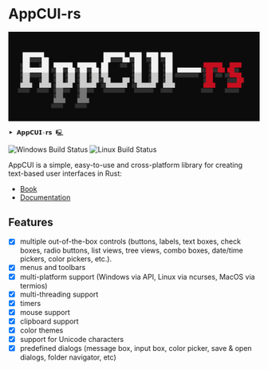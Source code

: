# AppCUI-rs

<img src="./docs/chapter-1/img/logo.png" align="center" />

```                                                              
⯈ 𝗔𝗽𝗽𝗖𝗨𝗜-𝗿𝘀 🖳
```

![Windows Build Status](https://github.com/gdt050579/AppCUI-rs/actions/workflows/windows.yml/badge.svg)
![Linux Build Status](https://github.com/gdt050579/AppCUI-rs/actions/workflows/linux.yml/badge.svg)

AppCUI is a simple, easy-to-use and cross-platform library for creating text-based user interfaces in Rust:
* [Book](https://gdt050579.github.io/AppCUI-rs/)
* [Documentation]()


## Features ##
- [x] multiple out-of-the-box controls (buttons, labels, text boxes, check boxes, radio buttons, list views, tree views, combo boxes, date/time pickers, color pickers, etc.). 
- [x] menus and toolbars
- [x] multi-platform support (Windows via API, Linux via ncurses, MacOS via termios)
- [x] multi-threading support
- [x] timers
- [x] mouse support
- [x] clipboard support
- [x] color themes
- [x] support for Unicode characters
- [x] predefined dialogs (message box, input box, color picker, save & open dialogs, folder navigator, etc)